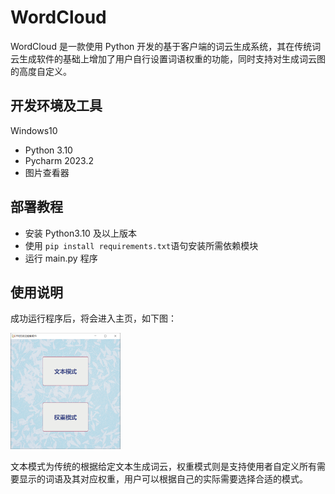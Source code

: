 # WordCloud

WordCloud 是一款使用 Python 开发的基于客户端的词云生成系统，其在传统词云生成软件的基础上增加了用户自行设置词语权重的功能，同时支持对生成词云图的高度自定义。

## 开发环境及工具

Windows10

- Python 3.10
- Pycharm 2023.2
- 图片查看器

## 部署教程

- 安装 Python3.10 及以上版本
- 使用 `pip install requirements.txt`语句安装所需依赖模块
- 运行 main.py 程序

## 使用说明

成功运行程序后，将会进入主页，如下图：

<img src="README/image-20230216161813980.png" alt="image-20230216161813980" style="zoom: 25%;" />

文本模式为传统的根据给定文本生成词云，权重模式则是支持使用者自定义所有需要显示的词语及其对应权重，用户可以根据自己的实际需要选择合适的模式。